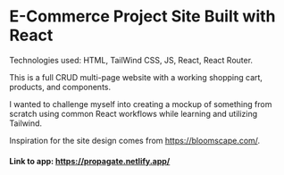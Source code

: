 # E-Commerce Project Site Built with React

Technologies used: HTML, TailWind CSS, JS, React, React Router.

This is a full CRUD multi-page website with a working shopping cart, products, and components.

I wanted to challenge myself into creating a mockup of something from scratch using common React workflows while learning and utilizing Tailwind. 

Inspiration for the site design comes from https://bloomscape.com/.

#### Link to app: https://propagate.netlify.app/
